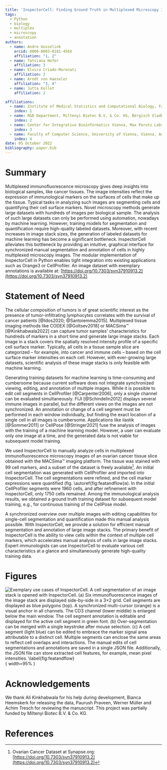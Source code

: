 ```yaml
---
title: 'InspectorCell: Finding Ground Truth in Multiplexed Microscopy Images'
tags:
  - Python
  - biology
  - multiplex
  - microscopy
  - annotation
authors:
  - name: Andre Gosselink
    orcid: 0000-0003-0181-456X
    affiliation: "1, 2"
  - name: Tatsiana Hofer
    affiliation: 3
  - name: Elvira Criado-Moronati
    affiliation: 2
  - name: Arndt von Haeseler
    affiliation: "3, 4"
  - name: Jutta Kollet
    affiliation: 2

affiliations:
  - name: Institute of Medical Statistics and Computational Biology, Faculty of Medicine, University of Cologne, Cologne, Germany
    index: 1
  - name: R&D Department, Miltenyi Biotec B.V. & Co. KG, Bergisch Gladbach, Germany
    index: 2
  - name: Center for Integrative Bioinformatics Vienna, Max Perutz Labs, University of Vienna, Medical University of Vienna, Vienna, Austria
    index: 3
  - name: Faculty of Computer Science, University of Vienna, Vienna, Austria
    index: 4
date: 05 October 2022
bibliography: paper.bib
---
```


# Summary
Multiplexed immunofluorescence microscopy gives deep insights into biological samples, like cancer tissues. The image intensities reflect the expression of immunological markers on the surfaces of cells that make up the tissue. Typical tasks in analyzing such images are segmenting cells and quantifying their cell surface markers. Novel microscopy methods generate large datasets with hundreds of images per biological sample. The analysis of such large datasets can only be performed using automation, nowadays by machine learning.
However, training models for segmentation and quantification require high-quality labeled datasets. Moreover, with recent increases in image stack sizes, the generation of labeled datasets for machine learning has become a significant bottleneck. InspectorCell alleviates this bottleneck by providing an intuitive, graphical interface for synchronized manual segmentation and annotation of cells in highly multiplexed microscopy images. The modular implementation of InspectorCell in Python enables tight integration into existing applications such as Orange3 or CellProfiler. An image dataset with exemplary annotations is available at: [https://doi.org/10.7303/syn37910913.2](https://doi.org/10.7303/syn37910913.2)

# Statement of Need
The cellular composition of tumors is of great scientific interest as the presence of tumor-infiltrating lymphocytes correlates with the survival of cancer patients [@Idos2020; @Santoiemma2015]. Multiplexed tissue imaging methods like CODEX [@Goltsev2018] or MACSima™ [@Kinkhabwala2022] can capture tumor samples' characteristics for hundreds of markers in a short time and generate large image stacks. Each image in a stack covers the spatially resolved intensity profile of a specific cell surface marker. Typically, all cells in a tissue sample slice are categorized – for example, into cancer and immune cells – based on the cell surface marker intensities on each cell. However, with ever-growing large datasets, scientific analysis of these image stacks is only feasible with machine learning.

Generating training datasets for machine learning is time-consuming and cumbersome because current software does not integrate synchronized viewing, editing, and annotation of multiple images. While it is possible to edit cell segments in CellProfiler [@Carpenter2006], only a single channel can be evaluated simultaneously. FIJI [@Schindelin2012] displays several immune images in parallel, but the different views on the images are not synchronized. An annotation or change of a cell segment must be performed in each window individually, but finding the exact location of a single cell in all images is cumbersome. Applications like ilastik [@Sommer2011] or CellPose [@Stringer2021]  fuse the analysis of images with the training of a machine learning model. However, a user can evaluate only one image at a time, and the generated data is not viable for subsequent model training.

We used InspectorCell to manually analyze cells in multiplexed immunofluorescence microscopy images of an ovarian cancer tissue slice obtained with the MACSima™ imaging platform. The tissue was stained with 99 cell markers, and a subset of the dataset is freely available[^1]. An initial cell segmentation was generated with CellProfiler and imported into InspectorCell. The cell segmentations were refined, and the cell marker expressions were quantified (fig. \autoref{fig:featandflow}a). In the initial CellProfiler segments were 1960 cells, and after refinement with InspectorCell, only 1750 cells remained. Among the immunological analysis results, we obtained a ground truth training dataset for subsequent model training, e.g., for continuous training of the CellPose model.

A synchronized overview over multiple images with editing capabilities for single-cell segmentation and quantification made this manual analysis possible. With InspectorCell, we provide a solution for efficient manual segmentation and annotation of large image stacks. The primary benefit of InspectorCell is the ability to view cells within the context of multiple cell markers, which accelerates manual analysis of cells in large image stacks. Expert immunologists can use InspectorCell to evaluate various cell characteristics at a glance and simultaneously generate high-quality training data.

[^1]: Ovarian Cancer Dataset at Synapse.org: [https://doi.org/10.7303/syn37910913.2](https://doi.org/10.7303/syn37910913.2)

# Figures

![Exemplary use cases of InspectorCell. A cell segmentation of an image stack is opened with InspectorCell. (a) Six immunofluorescence images of the image stack are displayed side-by-side in a 3×2 grid. Cell segments are displayed as blue polygons (top). A synchronized multi-cursor (orange) is a visual anchor in all channels. The CD3 channel (lower middle) is enlarged below the main window. The cell segment annotation is editable and displayed for the active cell segment in green font. (b) Over-segmentation can be merged with a single keystroke after mouse selection. (c) A cell segment (light blue) can be edited to embrace the marker signal area attributable to a distinct cell. Multiple segments can enclose the same areas to reflect cell overlaps and interactions. The manual edits of cell segmentations and annotations are saved in a single JSON file. Additionally, the JSON file can store extracted cell features, for example, mean pixel intensities.
\label{fig:featandflow}](doc/fig/featandflowS.svg.png){ width=95% }

# Acknowledgements

We thank Ali Kinkhabwala for his help during development, Bianca Heemskerk for releasing the data, Paurush Praveen, Werner Müller and Achim Tresch for reviewing the manuscript.
This project was partially funded by Miltenyi Biotec B.V. & Co. KG.

# References
